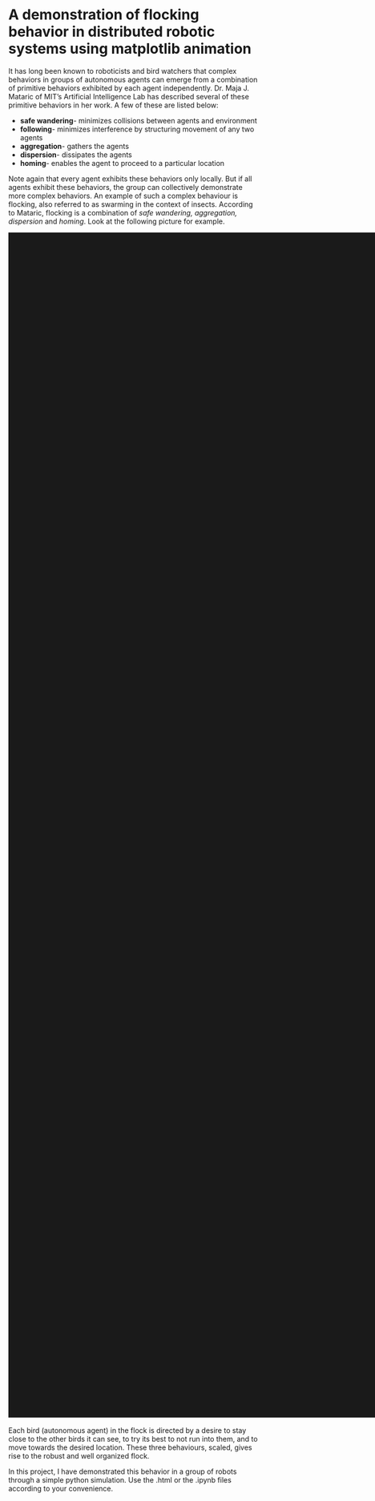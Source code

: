# A demonstration of flocking behavior in distributed robotic systems using matplotlib animation


It has long been known to roboticists and bird watchers that complex behaviors in groups of autonomous agents can emerge from a combination of primitive behaviors exhibited by each agent independently. Dr. Maja J. Mataric of MIT’s Artificial Intelligence Lab has described several of these primitive behaviors in her work. A few of these are listed below:

* **safe wandering**- minimizes collisions between agents and environment
* **following**- minimizes interference by structuring movement of any two agents
* **aggregation**- gathers the agents
* **dispersion**- dissipates the agents
* **homing**- enables the agent to proceed to a particular location

Note again that every agent exhibits these behaviors only locally. But if all agents exhibit these behaviors, the group can collectively demonstrate more complex behaviors. An example of such a complex behaviour is flocking, also referred to as swarming in the context of insects. According to Mataric, flocking is a combination of *safe wandering, aggregation, dispersion* and *homing*. Look at the following picture for example.

<img src="flock.jpg" width="500" border="1000">

Each bird (autonomous agent) in the flock is directed by a desire to stay close to the other birds it can see, to try its best to not run into them, and to move towards the desired location. These three behaviours, scaled, gives rise to the robust and well organized flock.

In this project, I have demonstrated this behavior in a group of robots through a simple python simulation. Use the .html or the .ipynb files according to your convenience.

